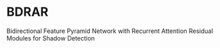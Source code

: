 # BDRAR
Bidirectional Feature Pyramid Network with Recurrent Attention Residual Modules for Shadow Detection
